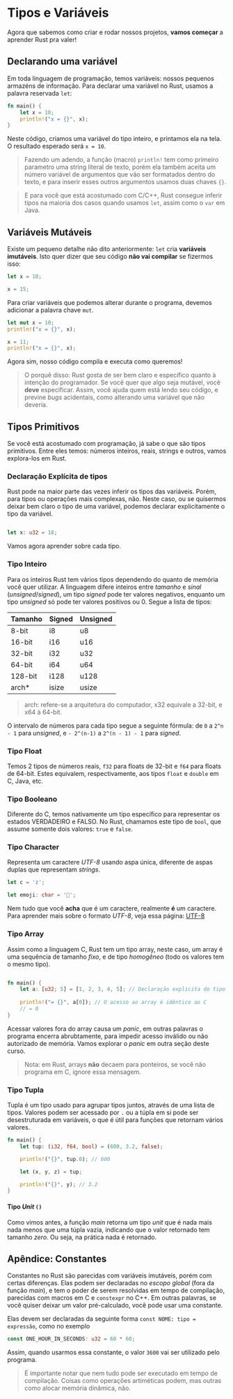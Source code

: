 # Tipos e Variáveis

Agora que sabemos como criar e rodar nossos projetos, **vamos começar** a aprender Rust pra valer!

## Declarando uma variável

Em toda linguagem de programação, temos variáveis: nossos pequenos armazéns de informação. Para declarar uma variável no Rust, usamos a palavra reservada `let`:

```rust
fn main() {
    let x = 10;
    println!("x = {}", x);
}
```

Neste código, criamos uma variável do tipo inteiro, e printamos ela na tela. O resultado esperado será `x = 10`.

> Fazendo um adendo, a função (macro) `println!` tem como primeiro parametro uma string literal de texto, porém ela também aceita um número variável de argumentos que vão ser formatados dentro do texto, e para inserir esses outros argumentos usamos duas chaves `{}`.

> E para você que está acostumado com C/C++, Rust consegue inferir tipos na maioria dos casos quando usamos `let`, assim como o `var` em Java.

## Variáveis Mutáveis

Existe um pequeno detalhe não dito anteriormente: `let` cria **variáveis imutáveis**. Isto quer dizer que seu código **não vai compilar** se fizermos isso:

```rust
let x = 10;

x = 15;
```

Para criar variáveis que podemos alterar durante o programa, devemos adicionar a palavra chave `mut`.

```rust
let mut x = 10;
println!("x = {}", x);

x = 11;
println!("x = {}", x);
```

Agora sim, nosso código compila e executa como queremos!

> O porquê disso: Rust gosta de ser bem claro e específico quanto à intenção do programador. Se você quer que algo seja mutável, você __deve__ especificar. Assim, você ajuda quem está lendo seu código, e previne _bugs_ acidentais, como alterando uma variável que não deveria.


## Tipos Primitivos

Se você está acostumado com programação, já sabe o que são tipos primitivos. Entre eles temos: números inteiros, reais, strings e outros, vamos explora-los em Rust.

### Declaração Explícita de tipos

Rust pode na maior parte das vezes inferir os tipos das variáveis. Porém, para tipos ou operações mais complexas, não. Neste caso, ou se quisermos deixar bem claro o tipo de uma variável, podemos declarar explicitamente o tipo da variável.

```rust

let x: u32 = 18;
```

Vamos agora aprender sobre cada tipo.

### Tipo Inteiro

Para os inteiros Rust tem vários tipos dependendo do quanto de memória você quer utilizar. A linguagem difere inteiros entre _tamanho_ e _sinal_ (_unsigned_/_signed_), um tipo _signed_ pode ter valores negativos, enquanto um tipo _unsigned_ só pode ter valores positivos ou 0. Segue a lista de tipos:

| Tamanho | Signed | Unsigned |
| --- | --- | --- | 
| 8-bit | i8 | u8 |
| 16-bit | i16 | u16 |
| 32-bit | i32 | u32 |
| 64-bit | i64 | u64 |
| 128-bit | i128 | u128 |
| arch* | isize | usize |

> arch: refere-se a arquitetura do computador, x32 equivale a 32-bit, e x64 à 64-bit.

O intervalo de números para cada tipo segue a seguinte fórmula: de `0` a `2^n - 1` para _unsigned_, e `- 2^(n-1)` a `2^(n - 1) - 1` para _signed_.

### Tipo Float

Temos 2 tipos de números reais, `f32` para floats de 32-bit e `f64` para floats de 64-bit. Estes equivalem, respectivamente, aos tipos `float` e `double` em C, Java, etc.

### Tipo Booleano

Diferente do C, temos nativamente um tipo específico para representar os estados VERDADEIRO e FALSO. No Rust, chamamos este tipo de `bool`, que assume somente dois valores: `true` e `false`.


### Tipo Character

Representa um caractere _UTF-8_ usando aspa única, diferente de aspas duplas que representam _strings_.

```rust
let c = 'z';

let emoji: char = '🦀';
```

Nem tudo que você **acha** que é um caractere, realmente **é** um caractere. Para aprender mais sobre o formato _UTF-8_, veja essa página: [UTF-8](https://pt.wikipedia.org/wiki/UTF-8)

### Tipo Array

Assim como a linguagem C, Rust tem um tipo array, neste caso, um array é uma sequência de tamanho _fixo_, e de tipo _homogêneo_ (todo os valores tem o mesmo tipo).

```rust 

fn main() {
    let a: [u32; 5] = [1, 2, 3, 4, 5]; // Declaração explicita do tipo é opcional
    
    println!("= {}", a[0]); // O acesso ao array é idêntico ao C
    // = 0
}
```

Acessar valores fora do array causa um _panic_, em outras palavras o programa encerra abrubtamente, para impedir acesso inválido ou não autorizado de memória. Vamos explorar o _panic_ em outra seção deste curso.


> Nota: em Rust, arrays **não** decaem para ponteiros, se você não programa em C, ignore essa mensagem.

### Tipo Tupla

Tupla é um tipo usado para agrupar tipos juntos, através de uma lista de tipos. Valores podem ser acessado por `.` ou a túpla em si pode ser desestruturada em variáveis, o que é útil para funções que retornam vários valores.

```rust
fn main() {
    let tup: (i32, f64, bool) = (600, 3.2, false);

    println!("{}", tup.0); // 600

    let (x, y, z) = tup; 

    println!("{}", y); // 3.2
}
```


#### Tipo _Unit_ `()`

Como vimos antes, a função _main_ retorna um tipo _unit_ que é nada mais nada menos que uma túpla vazia, indicando que o valor retornado tem tamanho _zero_. Ou seja, na prática nada é retornado.

## Apêndice: Constantes

Constantes no Rust são parecidas com variáveis imutáveis, porém com certas diferenças. Elas podem ser declaradas no _escopo global_ (fora da função _main_), e tem o poder de serem resolvidas em tempo de compilação, parecidas com macros em C e `constexpr` no C++. Em outras palavras, se você quiser deixar um valor pré-calculado, você pode usar uma constante.

Elas devem ser declaradas da seguinte forma `const NOME: tipo = expressão`, como no exemplo

```rust
const ONE_HOUR_IN_SECONDS: u32 = 60 * 60;
```

Assim, quando usarmos essa constante, o valor `3600` vai ser utilizado pelo programa.

> É importante notar que nem tudo pode ser executado em tempo de compilação. Coisas como operações artiméticas podem, mas outras como alocar memória dinâmica, não.
